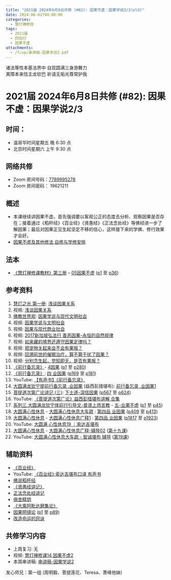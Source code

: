```yaml
---
title: "2021届 2024年6月8日共修 (#82): 因果不虚：因果学说2/3(old)"
date: 2024-06-01T04:00:00
categories:
  - 慧灯禅修班
tags:
  - 2021届
  - 四加行
  - 因果不虚
attachments:
  - /f/up/串讲稿-因果学说2.pdf
---
```

诸法等性本基法界中 自现圆满三身游舞力\
离障本来怙主龙钦巴 祈请无垢光尊常护我

# 2021届 2024年6月8日共修 (#82): 因果不虚：因果学说2/3

## 时间：

* 温哥华时间星期五 晚 6:30 点
* 北京时间星期六 上午 9:30 点

## 网络共修

* Zoom 房间号码：[7789995278](https://us02web.zoom.us/j/7789995278?pwd=VjZmbWJFY2k2K0E5RVB2cTNIQmhqUT09)
* Zoom 房间密码： 19621211

## 概述

* 本课继续讲因果不虚。首先强调要以客观公正的态度去分析、观察因果是否存在；接着通过《稻秆经》《百业经》《贤愚经》《正法念处经》等佛经进一步了解因果；最后对因果正见生起坚定不移的信心，这样接下来的学佛、修行效果才会好。 
* [因果不虚及其他修法 自修与学修安排 ](https://fohuifayu.com/index.php/huideng-jiangtang/chanxiuke/zen-03/8655-zen03-ygbx)

## 法本

* [《慧灯禅修课教材》第三册](https://huidengchanxiu.net/books/b3/) – [05因果不虚](https://huidengchanxiu.net/books/b3/3-05) ([p1](https://huidengchanxiu.net/books/b3/3-05#p1) 至 [p36](https://huidengchanxiu.net/books/b3/3-05#p36))

## 参考资料

1. [慧灯之光 第一册](https://fohuifayu.com/index.php/huideng-zhiguang/huideng-series/yi-ce): [浅谈因果关系](https://fohuifayu.com/index.php/huideng-zhiguang/huideng-series/135-a00003)
2. 视频: [浅谈因果关系](https://fohuifayu.com/index.php/huideng-jiangtang/chanxiuke/zen-01/8248-l02001)
3. [佛教世界观](https://fohuifayu.com/index.php/huideng-zhiguang/dianzi-congshu/fojiao-shijie-guan): [因果学说与现代文明社会](https://fohuifayu.com/index.php/huideng-zhiguang/dianzi-congshu/fojiao-shijie-guan/8850-a00117)
4. [](https://fohuifayu.com/index.php/huideng-zhiguang/dianzi-congshu/fojiao-shijie-guan/8850-a00117)视频: [因果学说与文明社会](https://fohuifayu.com/index.php/huideng-jiangtang/rensheng-zhihui/fojiao-yuqiye/714-l13047)
5. [](https://fohuifayu.com/index.php/huideng-jiangtang/rensheng-zhihui/fojiao-yuqiye/714-l13047)视频: [因果与现代商业社会](https://fohuifayu.com/index.php/huideng-jiangtang/rensheng-zhihui/fojiao-yuqiye/678-l13051)
6. 视频: [2017新加坡弘法行 善恶因果-永恒的自然规律](https://fohuifayu.com/index.php/huideng-jiangtang/huanqiu-xilie/xin-jia-po/1825-l17021)
7. 视频: [如来藏的境界还遵守因果定律吗？](https://fohuifayu.com/index.php/shipin-jingcui/wenda-zhailu/9233-v22002-v09)
8. 视频: [把宠物关起来会不会有果报？](https://fohuifayu.com/index.php/shipin-jingcui/wenda-zhailu/8118-v21018-v01)
9. 视频: [回溯前世的催眠治疗，算不算干扰了因果？](https://fohuifayu.com/index.php/shipin-jingcui/wenda-zhailu/8117-v21015-v10)
10. 视频: [分别念生起，觉知即无，是否有果报？](https://fohuifayu.com/index.php/shipin-jingcui/wenda-zhailu/4739-V16134-V07?title=%E4%BA%86%E5%87%A1%E5%9B%9B%E8%AE%AD)
11. [《前行备忘录》](https://www.huidengchanxiu.net/refs/bwl)- [4因果](https://www.huidengchanxiu.net/refs/qxbwl/qxxl4-04yg) [](https://www.huidengchanxiu.net/refs/qxbwl/qxxl4-03lh/#%E4%B8%80%E5%BC%95%E5%85%A5)([p1](https://www.huidengchanxiu.net/refs/qxbwl/qxxl4-04yg#p1) 至 [p280](https://www.huidengchanxiu.net/refs/qxbwl/qxxl4-04yg#p280))
12. [《前行备忘录》](https://huidengchanxiu.net/refs/qxbwl/): [四 业因果](https://huidengchanxiu.net/refs/qxbwl/#%E5%9B%9B-%E4%B8%9A%E5%9B%A0%E6%9E%9C) ([p169](https://huidengchanxiu.net/refs/qxbwl/#p169) 至 [p181](https://huidengchanxiu.net/refs/qxbwl/#p181))
13. [](https://huidengchanxiu.net/refs/qxbwl/#%E4%B8%89-%E8%BD%AE%E5%9B%9E%E8%BF%87%E6%82%A3)YouTube: [【有声书】《前行备忘录》](https://www.youtube.com/playlist?list=PLpQ93rK3nqoAm3Uqmur-FOkedJK_jhIzF)
14. [大圆满龙钦宁提前行备忘录 .业因果](https://www.xianmixuezi.com/%E5%A4%A7%E5%9C%86%E6%BB%A1%E5%89%8D%E8%A1%8C/%E7%B3%BB%E5%88%97%E5%9B%9B-%E5%89%8D%E8%A1%8C%E5%A4%87%E5%BF%98%E5%BD%95/%E5%A4%A7%E5%9C%86%E6%BB%A1%E9%BE%99%E9%92%A6%E5%AE%81%E6%8F%90%E5%89%8D%E8%A1%8C%E5%A4%87%E5%BF%98%E5%BD%95-%E4%B8%9A%E5%9B%A0%E6%9E%9C) (益西彭措堪布): [前行备忘录 .业因果1](https://www.xianmixuezi.com/%E5%A4%A7%E5%9C%86%E6%BB%A1%E5%89%8D%E8%A1%8C/%E7%B3%BB%E5%88%97%E5%9B%9B-%E5%89%8D%E8%A1%8C%E5%A4%87%E5%BF%98%E5%BD%95/%E5%A4%A7%E5%9C%86%E6%BB%A1%E9%BE%99%E9%92%A6%E5%AE%81%E6%8F%90%E5%89%8D%E8%A1%8C%E5%A4%87%E5%BF%98%E5%BD%95-%E4%B8%9A%E5%9B%A0%E6%9E%9C/%E5%89%8D%E8%A1%8C%E5%A4%87%E5%BF%98%E5%BD%95-%E4%B8%9A%E5%9B%A0%E6%9E%9C-1)
15. [菩提道次第广论讲记 (三)](https://huidengchanxiu.net/refs/ptdcdgl/3): [下士道-深信因果](https://huidengchanxiu.net/refs/ptdcdgl/3#%E4%B8%8B%E5%A3%AB%E9%81%93-%E6%B7%B1%E4%BF%A1%E5%9B%A0%E6%9E%9C%E7%9B%AE%E5%BD%95) ([p567](https://huidengchanxiu.net/refs/ptdcdgl/3#p567) 至 [p624](https://huidengchanxiu.net/refs/ptdcdgl/3#p624))
16. YouTube: [《菩提道次第广论》益西彭措堪布讲解 合集](https://www.youtube.com/playlist?list=PLvhysUtdbxCBq9MxPLr6pauLmbwndXY9o)
17. [系列三.大圆满龙钦宁体前行引导文-普贤上师言教](https://huidengchanxiu.net/refs/s3) - [](https://huidengchanxiu.net/refs/xmfw/s3/s3-ydw4-lhgh)[五-业果不虚](https://huidengchanxiu.net/refs/xmfw/s3/s3-ydw5-ygbx) ([p1](https://huidengchanxiu.net/refs/xmfw/s3/s3-ydw5-ygbx#p1) 至 [p45](https://huidengchanxiu.net/refs/xmfw/s3/s3-ydw5-ygbx#p45))
18. [大圆满心性休息](https://huidengchanxiu.net/refs/dymxxxx) - [大圆满心性休息大车疏](https://huidengchanxiu.net/refs/dymxxxx/dymxxxx-dcs) : [第四品 业因果](https://huidengchanxiu.net/refs/dymxxxx/dymxxxx-dcs/#%E7%AC%AC%E5%9B%9B%E5%93%81-%E4%B8%9A%E5%9B%A0%E6%9E%9C) ([p409](https://huidengchanxiu.net/refs/dymxxxx/dymxxxx-dcs/#p409) 至 [p413](https://huidengchanxiu.net/refs/dymxxxx/dymxxxx-dcs/#p413))
19. [大圆满心性休息](https://huidengchanxiu.net/refs/dymxxxx) - [大圆满心性休息广释1](https://huidengchanxiu.net/refs/dymxxxx/dymxxxx-gs1) : [第四品 业因果](https://huidengchanxiu.net/refs/dymxxxx/dymxxxx-gs1#%E7%AC%AC%E5%9B%9B%E5%93%81-%E4%B8%9A%E5%9B%A0%E6%9E%9C) ([p1817](https://huidengchanxiu.net/refs/dymxxxx/dymxxxx-gs1#p1817) 至 [p1923](https://huidengchanxiu.net/refs/dymxxxx/dymxxxx-gs1#p1923))
20. YouTube: [大圆满 心性休息19 ｜索达吉堪布](https://www.youtube.com/watch?v=-sllg359GeQ&list=PLAnEIprIVklebrDFUKaC67LssdOO2y87p&index=19)
21. [大圆满心性休息](https://huidengchanxiu.net/refs/dymxxxx) - [大圆满心性休息广释-辅导02](https://huidengchanxiu.net/refs/dymxxxx/fudao/fd-02) ([第十九课](https://huidengchanxiu.net/refs/dymxxxx/fudao/fd-02#%E7%AC%AC%E5%8D%81%E4%B9%9D%E8%AF%BE))
22. YouTube: [大圆满心性休息大车疏 - 智诚堪布 辅导](https://www.youtube.com/playlist?list=PL5y-PP7QihJ1Gh3w_hYZMkn4AWFXr_2iu) ([第19课](https://www.youtube.com/watch?v=RgNyJmEd6_g&list=PL5y-PP7QihJ1Gh3w_hYZMkn4AWFXr_2iu&index=20))

## **辅助资料**[](https://huidengchanxiu.net/refs/misc/zfncj01)[](https://www.huidengvan.com/posts/2023-08-05-2021%E5%B1%8A-2023%E5%B9%B48%E6%9C%8812%E6%97%A5%E5%85%B1%E4%BF%AE-46-%E8%BD%AE%E5%9B%9E%E8%BF%87%E6%82%A3%E6%95%B4%E4%BD%932-2%E4%B8%89%E6%A0%B9%E6%9C%AC%E8%8B%A6/)

* [《百业经》](https://huidengchanxiu.net/refs/misc/byj)
* YouTube: [《百业经》·索达吉堪布口译 有声书](https://www.youtube.com/playlist?list=PLYOi3WbNHCBtsHH6QTrxVJuvBtiNHWdj6)
* [佛说稻秆经](https://www.huidengvan.com/tags/%E4%BD%9B%E8%AF%B4%E7%A8%BB%E7%A7%86%E7%BB%8F/)
* [](https://fohuifayu.com/index.php/other-column/xiangguan-jinglun/jingdian/yuanqi-jing/8377-d33?title=)[《贤愚经讲记》](https://www.xianmixuezi.com/%E4%BD%9B%E7%BB%8F%E5%AE%9D%E5%85%B8%E7%B3%BB%E5%88%97/%E8%B4%A4%E6%84%9A%E7%BB%8F)
* [正法念处经讲记](https://www.xianmixuezi.com/%E4%BD%9B%E7%BB%8F%E5%AE%9D%E5%85%B8%E7%B3%BB%E5%88%97/%E6%AD%A3%E6%B3%95%E5%BF%B5%E5%A4%84%E7%BB%8F)
* [俱舍精钥](https://www.riyuebianzhao.com/%E4%BA%94%E8%AE%BA/%E4%BF%B1%E8%88%8D%E7%B2%BE%E9%92%A5)
* [《大乘阿毗达磨集论》](https://culture.pkstate.com/jingshu/5287.html)
* [因果明镜论](https://huidengchanxiu.net/refs/misc/ygmjl) ([p1](https://huidengchanxiu.net/refs/misc/ygmjl#p1) 至 [p89](https://huidengchanxiu.net/refs/misc/ygmjl#p89))
* [改造命运的窍诀](https://www.xianmixuezi.com/%E5%87%80%E5%9C%9F%E6%96%87%E5%BA%93/%E5%87%80%E5%9C%9F%E6%96%87%E5%BA%9314-%E6%94%B9%E9%80%A0%E5%91%BD%E8%BF%90%E7%9A%84%E7%AA%8D%E8%AF%80)

## **共修学习内容**

* 上周复习: [](https://www.huidengvan.com/f/up/%E4%B8%B2%E8%AE%B2%E7%A8%BF-%E7%94%9F%E8%8B%A6%E8%80%81%E8%8B%A6.ppt)[](https://www.huidengvan.com/f/up/%E4%B8%8A%E5%91%A8%E5%A4%8D%E4%B9%A0-%E7%97%85%E8%8B%A6.docx)[](https://www.huidengvan.com/f/up/%E4%B8%B2%E8%AE%B2%E7%A8%BF-%E7%88%B1%E5%88%AB%E7%A6%BB%E8%8B%A6.docx)[](/f/up/上周复习-不欲临苦.docx)无
* [](/f/up/串讲稿-人生八苦.pdf)视频: [](https://fohuifayu.com/index.php/huideng-jiangtang/fofa-jianxiu/chuli-xin/671-l11034)[慧灯禅修课14 因果不虚2](https://fohuifayu.com/index.php/huideng-jiangtang/chanxiuke/zen-03/1458-l16132)
* 本周串讲稿: [串讲稿-因果学说2](/f/up/串讲稿-因果学说2.pdf)

发心师兄：第一组 (周明毅、菩提莲花、Teresa、萧峰他妹)
